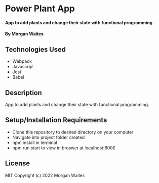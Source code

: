 # Power Plant App

#### App to add plants and change their state with functional programming.

#### By Morgan Waites

## Technologies Used

* Webpack
* Javascript
* Jest
* Babel

## Description

App to add plants and change their state with functional programming.

## Setup/Installation Requirements

* Clone this repository to desired directory on your computer
* Navigate into project folder created
* npm install in terminal
* npm run start to view in broswer at localhost:8000

## License
MIT Copyright (c) 2022 Morgan Waites
